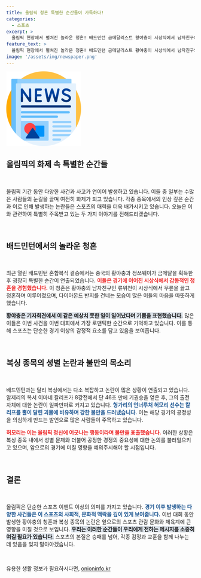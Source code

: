 ```yaml
---
title: 올림픽 청혼 특별한 순간들이 가득하다!
categories:
  - 스포츠
excerpt: >
  올림픽 현장에서 펼쳐진 놀라운 청혼! 배드민턴 금메달리스트 황야충이 시상식에서 남자친구의 진심 어린 프러포즈를 받으며 최고의 순간을 경험했습니다. 복서 이마네 칼리프의 출전 논란까지, 이번 대회는 화제의 연속! 클릭해서 더 알아보세요!
feature_text: >
  올림픽 현장에서 펼쳐진 놀라운 청혼! 배드민턴 금메달리스트 황야충이 시상식에서 남자친구의 진심 어린 프러포즈를 받으며 최고의 순간을 경험했습니다. 복서 이마네 칼리프의 출전 논란까지, 이번 대회는 화제의 연속! 클릭해서 더 알아보세요!
image: '/assets/img/newspaper.png'
---
```


<p><img src="/assets/img/newspaper.png" alt="kimp 속보" /></p>

<h2 data-ke-size="size26">올림픽의 화제 속 특별한 순간들</h2>

<p data-ke-size="size16">&nbsp;</p>

<p>올림픽 기간 동안 다양한 사건과 사고가 연이어 발생하고 있습니다. 이들 중 일부는 수많은 사람들의 눈길을 끌며 여전히 화제가 되고 있습니다. 각종 종목에서의 인상 깊은 순간과 이로 인해 발생하는 논란들은 스포츠의 매력을 더욱 배가시키고 있습니다. 오늘은 이와 관련하여 특별히 주목받고 있는 두 가지 이야기를 전해드리겠습니다.</p>

<p data-ke-size="size16">&nbsp;</p>

<h2 data-ke-size="size26">배드민턴에서의 놀라운 청혼</h2>

<p data-ke-size="size16">&nbsp;</p>

<p>최근 열린 배드민턴 혼합복식 결승에서는 중국의 황야충과 정쓰웨이가 금메달을 획득한 후 굉장히 특별한 순간이 연출되었습니다. <b><span style="color: #ee2323;">이들은 경기에 이어진 시상식에서 감동적인 청혼을 경험했습니다.</span></b> 이 청혼은 황야충의 남자친구인 류위천이 시상식에서 무릎을 꿇고 청혼하며 이루어졌으며, 다이아몬드 반지를 건네는 모습이 많은 이들의 마음을 따뜻하게 했습니다. </p>

<p><b><span style="background-color: #21538527;">황야충은 기자회견에서 이 같은 예상치 못한 일이 일어났다며 기쁨을 표현했습니다.</span></b> 많은 이들은 이번 사건을 이번 대회에서 가장 로맨틱한 순간으로 기억하고 있습니다. 이를 통해 스포츠는 단순한 경기 이상의 감정적 요소를 담고 있음을 보여줍니다.</p>

<p data-ke-size="size16">&nbsp;</p>

<h2 data-ke-size="size26">복싱 종목의 성별 논란과 불만의 목소리</h2>

<p data-ke-size="size16">&nbsp;</p>

<p>배드민턴과는 달리 복싱에서는 다소 복잡하고 논란이 많은 상황이 연출되고 있습니다. 알제리의 복서 이마네 칼리프가 8강전에서 단 46초 만에 기권승을 얻은 후, 그의 출전 자체에 대한 논란이 일파만파로 커지고 있습니다. <b><span style="color: #1a5490;">헝가리의 언너루처 허모리 선수는 칼리프를 뿔이 달린 괴물에 비유하며 강한 불만을 드러냈습니다.</span></b> 이는 해당 경기의 공정성을 의심하게 만드는 발언으로 많은 사람들이 주목하고 있습니다.</p>

<p><b><span style="color: #ee2323;">허모리는 이는 올림픽 정신에 어긋나는 행동이라며 불만을 표출했습니다.</span></b> 이러한 상황은 복싱 종목 내에서 성별 문제와 더불어 공정한 경쟁의 중요성에 대한 논의를 불러일으키고 있으며, 앞으로의 경기에 미칠 영향을 예의주시해야 할 시점입니다.</p>

<p data-ke-size="size16">&nbsp;</p>

<h2 data-ke-size="size26">결론</h2>

<p data-ke-size="size16">&nbsp;</p>

<p>올림픽은 단순한 스포츠 이벤트 이상의 의미를 가지고 있습니다. <b><span style="color: #1a5490;">경기 이후 발생하는 다양한 사건들은 이 스포츠의 사회적, 문화적 맥락을 깊이 있게 보여줍니다.</span></b> 이번 대회 동안 발생한 황야충의 청혼과 복싱 종목의 논란은 앞으로의 스포츠 관람 문화와 체육계에 큰 영향을 미칠 것으로 보입니다. <b><span style="background-color: #21538527;">우리는 이러한 순간들이 우리에게 전하는 메시지를 소중히 여길 필요가 있습니다.</span></b> 스포츠의 본질은 승패를 넘어, 각종 감정과 교훈을 함께 나누는 데 있음을 잊지 말아야겠습니다.</p>

<p data-ke-size="size16">&nbsp;</p>
유용한 생활 정보가 필요하시다면, <a href="https://onioninfo.kr" rel="dofollow">onioninfo.kr</a>


